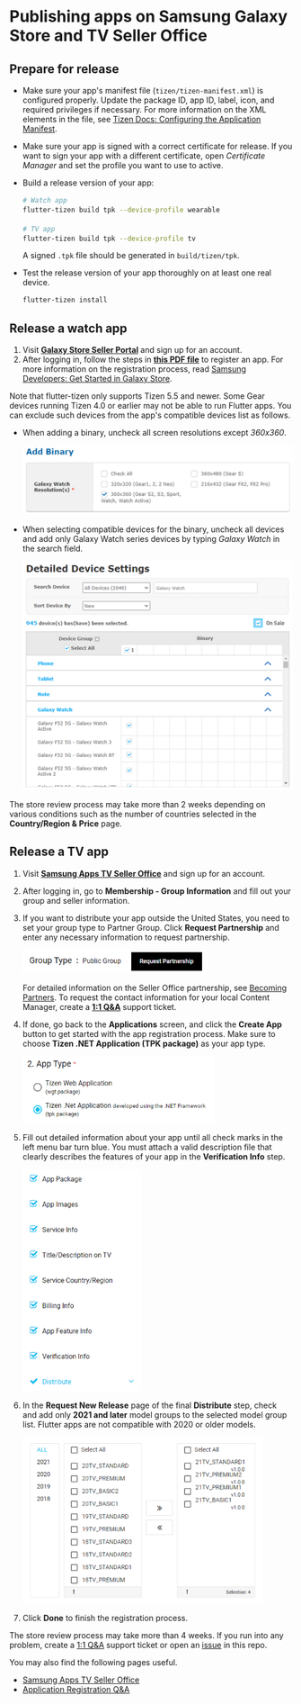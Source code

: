 # Publishing apps on Samsung Galaxy Store and TV Seller Office

## Prepare for release

- Make sure your app's manifest file (`tizen/tizen-manifest.xml`) is configured properly. Update the package ID, app ID, label, icon, and required privileges if necessary. For more information on the XML elements in the file, see [Tizen Docs: Configuring the Application Manifest](https://docs.tizen.org/application/tizen-studio/native-tools/manifest-text-editor).

- Make sure your app is signed with a correct certificate for release. If you want to sign your app with a different certificate, open _Certificate Manager_ and set the profile you want to use to active.

- Build a release version of your app:

  ```sh
  # Watch app
  flutter-tizen build tpk --device-profile wearable

  # TV app
  flutter-tizen build tpk --device-profile tv
  ```

  A signed `.tpk` file should be generated in `build/tizen/tpk`.

- Test the release version of your app thoroughly on at least one real device.

  ```sh
  flutter-tizen install
  ```

## Release a watch app

1. Visit [**Galaxy Store Seller Portal**](https://seller.samsungapps.com) and sign up for an account.
1. After logging in, follow the steps in [**this PDF file**](https://developer.samsung.com/glxygames/file/8d1b5610-1a28-411b-846d-f58e15cf9711) to register an app. For more information on the registration process, read [Samsung Developers: Get Started in Galaxy Store](https://developer.samsung.com/galaxy-games/get-started-in-galaxy-store.html).

Note that flutter-tizen only supports Tizen 5.5 and newer. Some Gear devices running Tizen 4.0 or earlier may not be able to run Flutter apps. You can exclude such devices from the app's compatible devices list as follows.

- When adding a binary, uncheck all screen resolutions except _360x360_.

  ![Resolutions](images/galaxy-store-add-binary.png)

- When selecting compatible devices for the binary, uncheck all devices and add only Galaxy Watch series devices by typing _Galaxy Watch_ in the search field.

  ![Device settings](images/galaxy-store-device-settings.png)

The store review process may take more than 2 weeks depending on various conditions such as the number of countries selected in the **Country/Region & Price** page.

## Release a TV app

1. Visit [**Samsung Apps TV Seller Office**](https://seller.samsungapps.com/tv) and sign up for an account.
1. After logging in, go to **Membership - Group Information** and fill out your group and seller information.
1. If you want to distribute your app outside the United States, you need to set your group type to Partner Group. Click **Request Partnership** and enter any necessary information to request partnership.

   ![Group type](images/seller-office-group-type.png)

   For detailed information on the Seller Office partnership, see [Becoming Partners](https://developer.samsung.com/tv-seller-office/guides/membership/becoming-partner.html). To request the contact information for your local Content Manager, create a [**1:1 Q&A**](https://seller.samsungapps.com/tv/qna) support ticket.

1. If done, go back to the **Applications** screen, and click the **Create App** button to get started with the app registration process. Make sure to choose **Tizen .NET Application (TPK package)** as your app type.

   ![App type](images/seller-office-app-type.png)

1. Fill out detailed information about your app until all check marks in the left menu bar turn blue. You must attach a valid description file that clearly describes the features of your app in the **Verification Info** step.

   ![App registration](images/seller-office-app-details.png)

1. In the **Request New Release** page of the final **Distribute** step, check and add only **2021 and later** model groups to the selected model group list. Flutter apps are not compatible with 2020 or older models.

   ![Model groups](images/seller-office-model-group.png)

1. Click **Done** to finish the registration process.

The store review process may take more than 4 weeks. If you run into any problem, create a [1:1 Q&A](https://seller.samsungapps.com/tv/qna) support ticket or open an [issue](https://github.com/flutter-tizen/flutter-tizen/issues) in this repo.

You may also find the following pages useful.

- [Samsung Apps TV Seller Office](https://developer.samsung.com/tv-seller-office/guides/overview.html)
- [Application Registration Q&A](https://developer.samsung.com/tv-seller-office/faq/application-registration.html)
